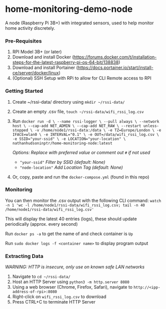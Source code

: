 # home-monitoring-demo-node
A node (Raspberry Pi 3B+) with integrated sensors, used to help monitor home activity discretely. 

### Pre-Requisites
1. RPI Model 3B+ (or later)
2. Download and install Docker (https://forums.docker.com/t/installation-steps-for-the-latest-raspberry-pi-os-64-bit/138838)
3. Download and install Portainer (https://docs.portainer.io/start/install-ce/server/docker/linux)
4. (Optional) SSH Setup with RPi to allow for CLI Remote access to RPI

### Getting Started
1. Create ~/rssi-data/ directory using `mkdir ~/rssi-data/`
2. Create an empty .csv file, `touch ~/rssi-data/wifi_rssi_log.csv`
3. Run `docker run -d \
  --name rssi-logger \
  --pull always \
  --network host \
  --cap-add NET_ADMIN \
  --cap-add NET_RAW \
  --restart unless-stopped \
  -v /home/node1/rssi-data:/data \
  -e TZ=Europe/London \
  -e IFACE=wlan0 \
  -e INTERVAL="0.1" \
  -e OUT=/data/wifi_rssi_log.csv \
  -e SSID="your-ssid" \
  -e LOCATION="your-location" \
  nathanhudsoninptr/home-monitoring-node:latest`

   *Options: Replace with preferred value or comment out `#` if not used*
   - `"your-ssid"` *Filter by SSID (default: None)*
   - `"node-location"` *Add Location Tag (default: None)*
4. Or, copy, paste and run the `docker-compose.yml` (found in this repo)

### Monitoring
You can then monitor the .csv output with the following CLI command: `watch -n 1 'wc -l /home/node1/rssi-data/wifi_rssi_log.csv; tail -n 40 /home/node1/rssi-data/wifi_rssi_log.csv'`

This will display the latest 40 entries (logs), these should update periodically (approx. every second) 

Run `docker ps -a` to get the name of and check container is `Up`

Run `sudo docker logs -f <container name>` to display program output

### Extracting Data
*WARNING: HTTP is insecure, only use on known safe LAN networks* 
1. Navigate to `cd ~/rssi-data/`
2. Host an HTTP Server using `python3 -m http.server 8080`
3. Using a web browser (Chrome, Firefox, Safari), navigate to `http://<ipp-address-of-rpi>:8080`
4. Right-click on `wifi_rssi_log.csv` to download
5. Press CTRL+C to terminate HTTP Server 

